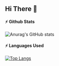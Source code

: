## Hi There 👋

#### :zap: Github Stats

![Anurag's GitHub stats](https://github-readme-stats.vercel.app/api?username=rodrigodiasnoronha&show_icons=true&theme=codeSTACKr)


#### :zap: Languages Used

[![Top Langs](https://github-readme-stats.vercel.app/api/top-langs/?username=rodrigodiasnoronha&layout=compact&theme=codeSTACKr)](https://github.com/anuraghazra/github-readme-stats)
